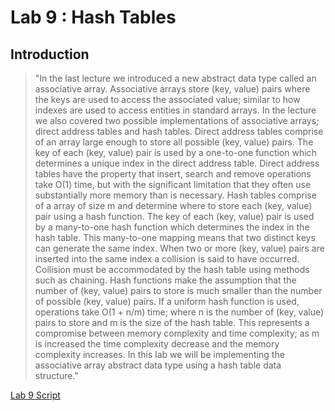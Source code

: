 # Lab 9 : Hash Tables

## Introduction
> "In the last lecture we introduced a new abstract data type called an associative array. Associative arrays store (key, value) pairs where the keys are used to access the associated value; similar to how indexes are used to access entities in standard arrays. In the lecture we also covered two possible implementations of associative arrays; direct address tables and hash tables. Direct address tables comprise of an array large enough to store all possible (key, value) pairs. The key of each (key, value) pair is used by a one-to-one function which determines a unique index in the direct address table. Direct address tables have the property that insert, search and remove operations take O(1) time, but with the significant limitation that they often use substantially more memory than is necessary. Hash tables comprise of a array of size m and determine where to store each (key, value) pair using a hash function. The key of each (key, value) pair is used by a many-to-one hash function which determines the index in the hash table. This many-to-one mapping means that two distinct keys can generate the same index. When two or more (key, value) pairs are inserted into the same index a collision is said to have occurred. Collision must be accommodated by the hash table using methods such as chaining. Hash functions make the assumption that the number of (key, value) pairs to store is much smaller than the number of possible (key, value) pairs. If a uniform hash function is used, operations take O(1 + n/m) time; where n is the number of (key, value) pairs to store and m is the size of the hash table. This represents a compromise between memory complexity and time complexity; as m is increased the time complexity decrease and the memory complexity increases. In this lab we will be implementing the associative array abstract data type using a hash table data structure."

[Lab 9 Script ](http://www.elec.york.ac.uk/internal_web/meng/yr2/modules/DSA/DSA/Labs/Scripts/Lab9-HashTables.pdf)
